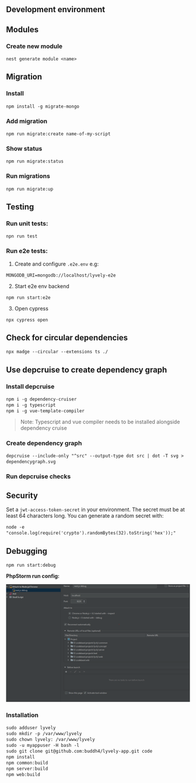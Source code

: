 ## Development environment

## Modules

### Create new module

```
nest generate module <name>
```

## Migration

### Install

```
npm install -g migrate-mongo
```

### Add migration

```
npm run migrate:create name-of-my-script
```

### Show status

```
npm run migrate:status
```

### Run migrations

```
npm run migrate:up
```

## Testing

### Run unit tests:

```
npn run test
```

### Run e2e tests:

1. Create and configure `.e2e.env` e.g:

```
MONGODB_URI=mongodb://localhost/lyvely-e2e
```

2. Start e2e env backend

```
npm run start:e2e
```

3. Open cypress

```
npx cypress open
```

## Check for circular dependencies

```
npx madge --circular --extensions ts ./
```

## Use depcruise to create dependency graph


### Install depcruise

```
npm i -g dependency-cruiser
npm i -g typescript
npm i -g vue-template-compiler
```

> Note: Typescript and vue compiler needs to be installed alongside dependency cruise

### Create dependency graph

```
depcruise --include-only "^src" --output-type dot src | dot -T svg > dependencygraph.svg
```

### Run depcruise checks

## Security

Set a `jwt-access-token-secret` in your environment. The secret must be at least 64 characters long.
You can generate a random secret with:

```
node -e "console.log(require('crypto').randomBytes(32).toString('hex'));"
```

## Debugging

```
npm run start:debug
```
**PhpStorm run config:**

![](docs/img/4f6a6bd9.png)

### Installation

```shell
sudo adduser lyvely
sudo mkdir -p /var/www/lyvely
sudo chown lyvely: /var/www/lyvely
sudo -u myappuser -H bash -l
sudo git clone git@github.com:buddh4/lyvely-app.git code
npm install
npm common:build
npm server:build
npm web:build
```
